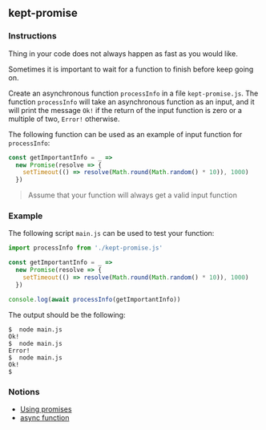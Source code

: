 ## kept-promise

### Instructions

Thing in your code does not always happen as fast as you would like.

Sometimes it is important to wait for a function to finish before keep going on.

Create an asynchronous function `processInfo` in a file `kept-promise.js`. The function `processInfo` will take an asynchronous function as an input, and it will print the message `Ok!` if the return of the input function is zero or a multiple of two, `Error!` otherwise.

The following function can be used as an example of input function for `processInfo`:

```js
const getImportantInfo = _ =>
  new Promise(resolve => {
    setTimeout(() => resolve(Math.round(Math.random() * 10)), 1000)
  })
```

> Assume that your function will always get a valid input function 

### Example

The following script `main.js` can be used to test your function:

```js
import processInfo from './kept-promise.js'

const getImportantInfo = _ =>
  new Promise(resolve => {
    setTimeout(() => resolve(Math.round(Math.random() * 10)), 1000)
  })

console.log(await processInfo(getImportantInfo))
```

The output should be the following:

```console
$  node main.js
Ok!
$  node main.js
Error!
$  node main.js
Ok!
$
```

### Notions

- [Using promises](https://developer.mozilla.org/en-US/docs/Web/JavaScript/Guide/Using_promises)
- [async function](https://developer.mozilla.org/en-US/docs/Web/JavaScript/Reference/Statements/async_function)
